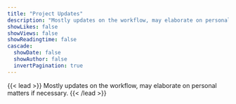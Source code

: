 ```yaml
---
title: "Project Updates"
description: "Mostly updates on the workflow, may elaborate on personal matters if necessary."
showLikes: false
showViews: false
showReadingtime: false
cascade:
  showDate: false
  showAuthor: false
  invertPagination: true
---
```


{{< lead >}}
Mostly updates on the workflow, may elaborate on personal matters if necessary.
{{< /lead >}}


